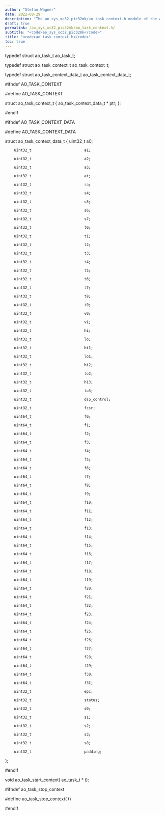 ```yaml
---
author: "Stefan Wagner"
date: 2022-08-29
description: "The ao_sys_xc32_pic32mk/ao_task_context.h module of the ao real-time operating system."
draft: true
permalink: /ao_sys_xc32_pic32mk/ao_task_context.h/ 
subtitle: "<code>ao_sys_xc32_pic32mk</code>"
title: "<code>ao_task_context.h</code>"
toc: true
---
```


typedef struct  ao_task_t               ao_task_t;

typedef struct  ao_task_context_t       ao_task_context_t;

typedef struct  ao_task_context_data_t  ao_task_context_data_t;

#ifndef AO_TASK_CONTEXT

#define AO_TASK_CONTEXT

struct  ao_task_context_t
{
        ao_task_context_data_t *        ptr;
};

#endif

#ifndef AO_TASK_CONTEXT_DATA

#define AO_TASK_CONTEXT_DATA

struct  ao_task_context_data_t
{
        uint32_t                        a0;

        uint32_t                        a1;

        uint32_t                        a2;

        uint32_t                        a3;

        uint32_t                        at;

        uint32_t                        ra;

        uint32_t                        s4;

        uint32_t                        s5;

        uint32_t                        s6;

        uint32_t                        s7;

        uint32_t                        t0;

        uint32_t                        t1;

        uint32_t                        t2;

        uint32_t                        t3;

        uint32_t                        t4;

        uint32_t                        t5;

        uint32_t                        t6;

        uint32_t                        t7;

        uint32_t                        t8;

        uint32_t                        t9;

        uint32_t                        v0;

        uint32_t                        v1;

        uint32_t                        hi;

        uint32_t                        lo;

        uint32_t                        hi1;

        uint32_t                        lo1;

        uint32_t                        hi2;

        uint32_t                        lo2;

        uint32_t                        hi3;

        uint32_t                        lo3;

        uint32_t                        dsp_control;

        uint32_t                        fcsr;

        uint64_t                        f0;

        uint64_t                        f1;

        uint64_t                        f2;

        uint64_t                        f3;

        uint64_t                        f4;

        uint64_t                        f5;

        uint64_t                        f6;

        uint64_t                        f7;

        uint64_t                        f8;

        uint64_t                        f9;

        uint64_t                        f10;

        uint64_t                        f11;

        uint64_t                        f12;

        uint64_t                        f13;

        uint64_t                        f14;

        uint64_t                        f15;

        uint64_t                        f16;

        uint64_t                        f17;

        uint64_t                        f18;

        uint64_t                        f19;

        uint64_t                        f20;

        uint64_t                        f21;

        uint64_t                        f22;

        uint64_t                        f23;

        uint64_t                        f24;

        uint64_t                        f25;

        uint64_t                        f26;

        uint64_t                        f27;

        uint64_t                        f28;

        uint64_t                        f29;

        uint64_t                        f30;

        uint64_t                        f31;

        uint32_t                        epc;

        uint32_t                        status;

        uint32_t                        s0;

        uint32_t                        s1;

        uint32_t                        s2;

        uint32_t                        s3;

        uint32_t                        s8;

        uint32_t                        padding;
};

#endif

void    ao_task_start_context(          ao_task_t * t);

#ifndef ao_task_stop_context

#define ao_task_stop_context(           t)

#endif

